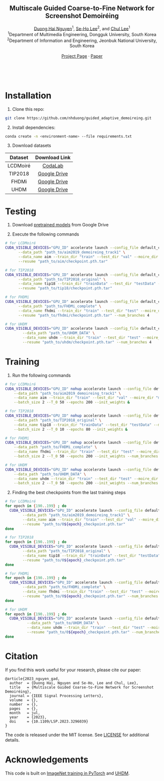 <!-- PROJECT LOGO -->
<br />
<p align="center">
  <!-- <a href="https://nhduong.github.io/">
    <img src="dgu.png" alt="Logo" width="224" height="224">
  </a> -->

  <h2 align="center">Multiscale Guided Coarse-to-Fine Network for Screenshot Demoiréing</h2>

  <p align="center">
    <a href="mailto:duongnguyen@mme.dongguk.edu" target="_blank">Duong Hai Nguyen</a><sup>1</sup>,
    <a href="mailto:seholee@jbnu.ac.kr" target="_blank">Se-Ho Lee</a><sup>2</sup>, and 
    <a href="mailto:chullee@dongguk.edu" target="_blank">Chul Lee</a><sup>1</sup>
    <br>
    <sup>1</sup>Department of Multimedia Engineering, Dongguk University, South Korea<br>
    <sup>2</sup>Department of Information and Engineering, Jeonbuk National University, South Korea<br>
    <br>
    <a href="https://nhduong.github.io/guided_demoireing_net">Project Page</a>
    ·
    <a href="https://doi.org/10.1109/LSP.2023.3296039">Paper</a>
  </p>
</p>

<br>
<br>
<br>

# Installation
1. Clone this repo:
```bash
git clone https://github.com/nhduong/guided_adaptive_demoireing.git
```

2. Install dependencies:
```bash
conda create -n <environment-name> --file requirements.txt
```

3. Download datasets

| Dataset | Download Link |
| :---: | :---: |
| LCDMoiré | [CodaLab](https://competitions.codalab.org/competitions/20165) |
| TIP2018 | [Google Drive](https://drive.google.com/drive/folders/109cAIZ0ffKLt34P7hOMKUO14j3gww2UC) |
| FHDMi | [Google Drive](https://drive.google.com/drive/folders/1IJSeBXepXFpNAvL5OyZ2Y1yu4KPvDxN5) |
| UHDM | [Google Drive](https://drive.google.com/drive/folders/1DyA84UqM7zf3CeoEBNmTi_dJ649x2e7e) |

# Testing
1. Download [pretrained models](https://drive.google.com/drive/folders/1PNC3Q8Iqh9Ksg9zilsidgAF1lWCe2wJN?usp=sharing) from Google Drive

2. Execute the following commands
```bash
# for LCDMoiré
CUDA_VISIBLE_DEVICES="GPU_ID" accelerate launch --config_file default_config.yaml --mixed_precision=fp16 main.py --test_batch_size 1 --affine --l1loss --adaloss --perloss --evaluate --log2file \
      --data_path "path_to/aim2019_demoireing_track1" \
      --data_name aim --train_dir "train" --test_dir "val" --moire_dir "moire" --clean_dir "clear" \
      --resume "path_to/aim/checkpoint.pth.tar"

# for TIP2018
CUDA_VISIBLE_DEVICES="GPU_ID" accelerate launch --config_file default_config.yaml --mixed_precision=fp16 main.py --test_batch_size 1 --affine --l1loss --adaloss --perloss --evaluate --log2file \
      --data_path "path_to/TIP2018_original" \
      --data_name tip18 --train_dir "trainData" --test_dir "testData" --moire_dir "source" --clean_dir "target" \
      --resume "path_to/tip18/checkpoint.pth.tar"

# for FHDMi
CUDA_VISIBLE_DEVICES="GPU_ID" accelerate launch --config_file default_config.yaml --mixed_precision=fp16 main.py --test_batch_size 1 --affine --l1loss --adaloss --perloss --evaluate --log2file \
      --data_path "path_to/FHDMi_complete" \
      --data_name fhdmi --train_dir "train" --test_dir "test" --moire_dir "source" --clean_dir "target" \
      --resume "path_to/fhdmi/checkpoint.pth.tar" --num_branches 4

# for UHDM
CUDA_VISIBLE_DEVICES="GPU_ID" accelerate launch --config_file default_config.yaml --mixed_precision=fp16 main.py --test_batch_size 1 --affine --l1loss --adaloss --perloss --evaluate --log2file \
        --data_path "path_to/UHDM_DATA" \
        --data_name uhdm --train_dir "train" --test_dir "test" --moire_dir "" --clean_dir "" \
        --resume "path_to/uhdm/checkpoint.pth.tar" --num_branches 4

```

# Training

1. Run the following commands

```bash
# for LCDMoiré
CUDA_VISIBLE_DEVICES="GPU_ID" nohup accelerate launch --config_file default_config.yaml --mixed_precision=fp16 main.py --test_batch_size 1 --affine --l1loss --adaloss --perloss --dont_calc_mets_at_all --log2file \
    --data_path "path_to/aim2019_demoireing_track1" \
    --data_name aim --train_dir "train" --test_dir "val" --moire_dir "moire" --clean_dir "clear" \
    --batch_size 2 --T_0 50 --epochs 200 --init_weights &

# for TIP2018
CUDA_VISIBLE_DEVICES="GPU_ID" nohup accelerate launch --config_file default_config.yaml --mixed_precision=fp16 main.py --test_batch_size 1 --affine --l1loss --adaloss --perloss --dont_calc_mets_at_all --log2file \
    --data_path "path_to/TIP2018_original" \
    --data_name tip18 --train_dir "trainData" --test_dir "testData" --moire_dir "source" --clean_dir "target" \
    --batch_size 2 --T_0 10 --epochs 80 --init_weights &

# for FHDMi
CUDA_VISIBLE_DEVICES="GPU_ID" nohup accelerate launch --config_file default_config.yaml --mixed_precision=fp16 main.py --test_batch_size 1 --affine --l1loss --adaloss --perloss --dont_calc_mets_at_all --log2file \
    --data_path "path_to/FHDMi_complete" \
    --data_name fhdmi --train_dir "train" --test_dir "test" --moire_dir "source" --clean_dir "target" \
    --batch_size 2 --T_0 50 --epochs 200 --init_weights --num_branches 4 &

# for UHDM
CUDA_VISIBLE_DEVICES="GPU_ID" nohup accelerate launch --config_file default_config.yaml --mixed_precision=fp16 main.py --test_batch_size 1 --affine --l1loss --adaloss --perloss --dont_calc_mets_at_all --log2file \
    --data_path "path_to/UHDM_DATA" \
    --data_name uhdm --train_dir "train" --test_dir "test" --moire_dir "" --clean_dir "" \
    --batch_size 2 --T_0 50 --epochs 200 --init_weights --num_branches 4 &
```

2. Finding the best checkpoints from the last training steps
```bash
# for LCDMoiré
for epoch in {190..199} ; do
  CUDA_VISIBLE_DEVICES="GPU_ID" accelerate launch --config_file default_config.yaml --mixed_precision=fp16 main.py --test_batch_size 1 --affine --l1loss --adaloss --perloss --evaluate --log2file \
        --data_path "path_to/aim2019_demoireing_track1" \
        --data_name aim --train_dir "train" --test_dir "val" --moire_dir "moire" --clean_dir "clear" \
        --resume "path_to/0${epoch}_checkpoint.pth.tar"
done

# for TIP2018
for epoch in {190..199} ; do
  CUDA_VISIBLE_DEVICES="GPU_ID" accelerate launch --config_file default_config.yaml --mixed_precision=fp16 main.py --test_batch_size 1 --affine --l1loss --adaloss --perloss --evaluate --log2file \
        --data_path "path_to/TIP2018_original" \
        --data_name tip18 --train_dir "trainData" --test_dir "testData" --moire_dir "source" --clean_dir "target" \
        --resume "path_to/0${epoch}_checkpoint.pth.tar"
done

# for FHDMi
for epoch in {190..199} ; do
  CUDA_VISIBLE_DEVICES="GPU_ID" accelerate launch --config_file default_config.yaml --mixed_precision=fp16 main.py --test_batch_size 1 --affine --l1loss --adaloss --perloss --evaluate --log2file \
        --data_path "path_to/FHDMi_complete" \
        --data_name fhdmi --train_dir "train" --test_dir "test" --moire_dir "source" --clean_dir "target" \
        --resume "path_to/0${epoch}_checkpoint.pth.tar" --num_branches 4
done

# for UHDM
for epoch in {190..199} ; do
  CUDA_VISIBLE_DEVICES="GPU_ID" accelerate launch --config_file default_config.yaml --mixed_precision=fp16 main.py --test_batch_size 1 --affine --l1loss --adaloss --perloss --evaluate --log2file \
          --data_path "path_to/UHDM_DATA" \
          --data_name uhdm --train_dir "train" --test_dir "test" --moire_dir "" --clean_dir "" \
          --resume "path_to/0${epoch}_checkpoint.pth.tar" --num_branches 4
done
```

# Citation
If you find this work useful for your research, please cite our paper:
```
@article{2023_nguyen_gad,
  author  = {Duong Hai, Nguyen and Se-Ho, Lee and Chul, Lee},
  title   = {Multiscale Guided Coarse-to-Fine Network for Screenshot Demoiréing},
  journal = {IEEE Signal Processing Letters},
  volume  = {},
  number  = {},
  pages   = {},
  month   = jul,
  year    = {2023},
  doi     = {10.1109/LSP.2023.3296039}
}
```

The code is released under the MIT license. See [LICENSE](https://choosealicense.com/licenses/mit/) for additional details.

# Acknowledgements
This code is built on [ImageNet training in PyTorch](https://github.com/pytorch/examples/tree/main/imagenet) and [UHDM](https://github.com/CVMI-Lab/UHDM).